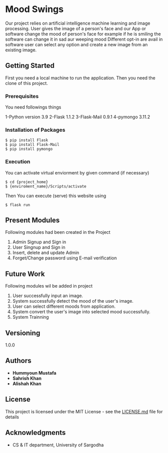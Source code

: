 # Mood Swings

Our project relies on artificial intelligence machine learning and image processing. User gives the image of a person's face and our App or software change the mood of person's face for example if he is smiling the software can change it in sad aur weeping mood 
Different opt-in are avail in software user can select any option and create a new image from an existing image.

## Getting Started

First you need a local machine to run the application.
Then you need the clone of this project.


### Prerequisites

You need followings things

1-Python version 3.9
2-Flask        1.1.2
3-Flask-Mail   0.9.1
4-pymongo      3.11.2
 



### Installation of Packages 

```
$ pip install Flask
$ pip install Flask-Mail
$ pip install pymongo
```

### Execution

You can activate virtual enviorment by given command (if necessary)

```
$ cd {project_home}
$ {enviroment_name}/Scripts/activate
```
Then You can execute (serve) this website using

```
$ flask run
```

## Present Modules

Following modules had been created in the Project
1. Admin Signup and Sign in 
2. User Singnup and Sign in
3. Insert, delete and update Admin 
4. Forget/Change password using E-mail verification


## Future Work

Following modules wil be added in project
1. User successfully input an image. 
2. System successfully detect the mood of the user's image.
3. User can select different moods from application. 
4. System convert the user's image into selected mood successfully.
5. System Trainning



## Versioning

 1.0.0 
 
## Authors

* **Hummyoun Mustafa**
* **Sahrish Khan**
* **Alishah Khan**



## License

This project is licensed under the MIT License - see the [LICENSE.md](LICENSE.md) file for details

## Acknowledgments

* CS & IT department, University of Sargodha

